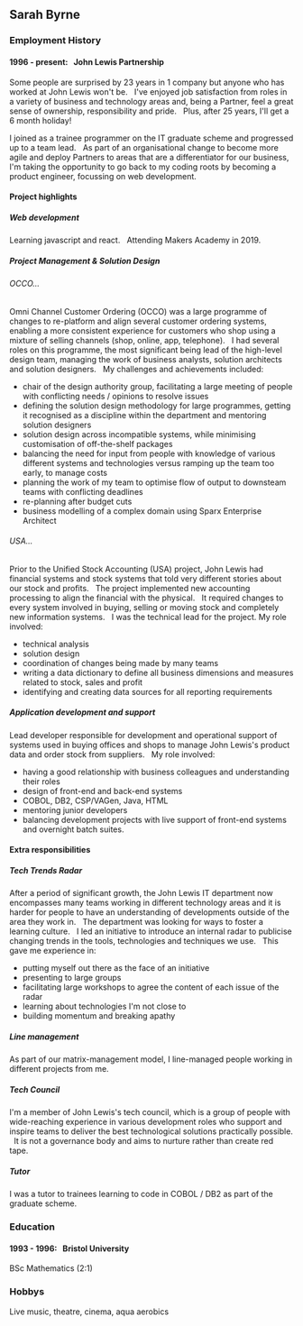 ## Sarah Byrne

### Employment History
#### 1996 - present: &nbsp; John Lewis Partnership
Some people are surprised by 23 years in 1 company but anyone who has worked at John Lewis won't be. &nbsp; I've enjoyed job satisfaction from roles in a variety of business and technology areas and, being a Partner, feel a great sense of ownership, responsibility and pride. &nbsp; Plus, after 25 years, I'll get a 6 month holiday!

I joined as a trainee programmer on the IT graduate scheme and progressed up to a team lead. &nbsp; As part of an organisational change to become more agile and deploy Partners to areas that are a differentiator for our business, I'm taking the opportunity to go back to my coding roots by becoming a product engineer, focussing on web development.

#### Project highlights
##### Web development
Learning javascript and react. &nbsp; Attending Makers Academy in 2019.

##### Project Management & Solution Design
###### OCCO...
Omni Channel Customer Ordering (OCCO) was a large programme of changes to re-platform and align several customer ordering systems, enabling a more consistent experience for customers who shop using a mixture of selling channels (shop, online, app, telephone). &nbsp; I had several roles on this programme, the most significant being lead of the high-level design team, managing the work of business analysts, solution architects and solution designers. &nbsp; My challenges and achievements included:
* chair of the design authority group, facilitating a large meeting of people with conflicting needs / opinions to resolve issues
* defining the solution design methodology for large programmes, getting it recognised as a discipline within the department and mentoring solution designers
* solution design across incompatible systems, while minimising customisation of off-the-shelf packages
* balancing the need for input from people with knowledge of various different systems and technologies versus ramping up the team too early, to manage costs
* planning the work of my team to optimise flow of output to downsteam teams with conflicting deadlines
* re-planning after budget cuts
* business modelling of a complex domain using Sparx Enterprise Architect

###### USA...
Prior to the Unified Stock Accounting (USA) project, John Lewis had financial systems and stock systems that told very different stories about our stock and profits.  &nbsp; The project implemented new accounting processing to align the financial with the physical. &nbsp; It required changes to every system involved in buying, selling or moving stock and completely new information systems. &nbsp; I was the technical lead for the project.  My role involved:
* technical analysis
* solution design 
* coordination of changes being made by many teams 
* writing a data dictionary to define all business dimensions and measures related to stock, sales and profit
* identifying and creating data sources for all reporting requirements

##### Application development and support
Lead developer responsible for development and operational support of systems used in buying offices and shops to manage John Lewis's product data and order stock from suppliers. &nbsp;  My role involved:
* having a good relationship with business colleagues and understanding their roles
* design of front-end and back-end systems 
* COBOL, DB2, CSP/VAGen, Java, HTML
* mentoring junior developers
* balancing development projects with live support of front-end systems and overnight batch suites.


#### Extra responsibilities

##### Tech Trends Radar
After a period of significant growth, the John Lewis IT department now encompasses many teams working in different technology areas and it is harder for people to have an understanding of developments outside of the area they work in. &nbsp; The department was looking for ways to foster a learning culture. &nbsp; I led an initiative to introduce an internal radar to publicise changing trends in the tools, technologies and techniques we use. &nbsp; This gave me experience in:
* putting myself out there as the face of an initiative
* presenting to large groups
* facilitating large workshops to agree the content of each issue of the radar
* learning about technologies I'm not close to
* building momentum and breaking apathy

##### Line management
As part of our matrix-management model, I line-managed people working in different projects from me.

##### Tech Council
I'm a member of John Lewis's tech council, which is a group of people with wide-reaching experience in various development roles who support and inspire teams to deliver the best technological solutions practically possible. &nbsp;  It is not a governance body and aims to nurture rather than create red tape.

##### Tutor
I was a tutor to trainees learning to code in COBOL / DB2 as part of the graduate scheme.

### Education
#### 1993 - 1996: &nbsp; Bristol University
BSc Mathematics (2:1)

### Hobbys
Live music, theatre, cinema, aqua aerobics
